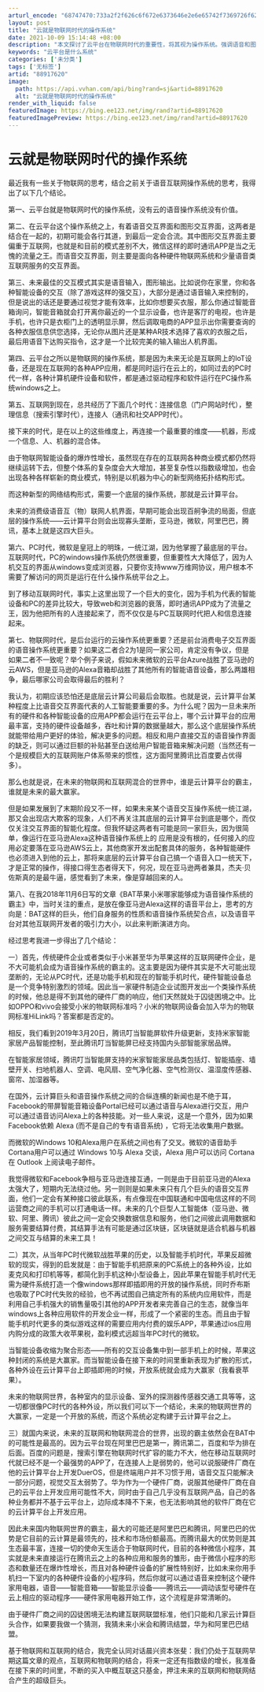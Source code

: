 ```yaml
---
arturl_encode: "68747470:733a2f2f626c6f672e6373646e2e6e65742f7369726f626f74:2f61727469636c652f64657461696c732f3838393137363230"
layout: post
title: "云就是物联网时代的操作系统"
date: 2021-10-09 15:14:48 +08:00
description: "本文探讨了云平台在物联网时代的重要性，将其视为操作系统。强调语音和图形交互界面结合，指出未来最佳交互"
keywords: "云平台是什么系统"
categories: ['未分类']
tags: ['无标签']
artid: "88917620"
image:
  path: https://api.vvhan.com/api/bing?rand=sj&artid=88917620
  alt: "云就是物联网时代的操作系统"
render_with_liquid: false
featuredImage: https://bing.ee123.net/img/rand?artid=88917620
featuredImagePreview: https://bing.ee123.net/img/rand?artid=88917620
---
```


# 云就是物联网时代的操作系统

最近我有一些关于物联网的思考，结合之前关于语音互联网操作系统的思考，我得出了以下几个结论。
  
第一、云平台就是物联网时代的操作系统，没有云的语音操作系统没有价值。
  
第二、在云平台这个操作系统之上，有着语音交互界面和图形交互界面，这两者是结合在一起的，初期可能会各行其道，到最后一定会合流。其中图形交互界面主要偏重于互联网，也就是和目前的模式差别不大，微信这样的即时通讯APP是当之无愧的流量之王。而语音交互界面，则主要是面向各种硬件物联网系统和少量语音类互联网服务的交互界面。
  
第三、未来最佳的交互模式其实是语音输入，图形输出。比如说你在家里，你和各种智能设备的交互（除了游戏这样的强交互），大部分是通过语音输入来控制的，但是说出的话还是要通过视觉才能有效率，比如你想要买衣服，那么你通过智能音箱询问，智能音箱就会打开离你最近的一个显示设备，也许是客厅的电视，也许是手机，也许只是衣柜门上的透明显示屏，然后调取电商的APP显示出你需要查询的各种衣服信息供您选择，无论你从图片还是某种AR技术选择了喜欢的衣服之后，最后用语音下达购买指令，这才是一个比较完美的输入输出人机界面。
  
第四、云平台之所以是物联网的操作系统，那是因为未来无论是互联网上的IoT设备，还是现在互联网的各种APP应用，都是同时运行在云上的，如同过去的PC时代一样，各种计算机硬件设备和软件，都是通过驱动程序和软件运行在PC操作系统windows之上。
  
第五、互联网到现在，总共经历了下面几个时代：连接信息（门户网站时代），整理信息（搜索引擎时代），连接人（通讯和社交APP时代）。
  
接下来的时代，是在以上的这些维度上，再连接一个最重要的维度——机器，形成一个信息、人、机器的混合体。
  
由于物联网智能设备的爆炸性增长，虽然现在存在的互联网各种商业模式都仍然将继续运转下去，但整个体系的复杂度会大大增加，甚至复杂性以指数级增加，也会出现各种各样崭新的商业模式，特别是以机器为中心的新型网络拓扑结构形式。
  
而这种新型的网络结构形式，需要一个底层的操作系统，那就是云计算平台。
  
未来的消费级语音互（物）联网人机界面，早期可能会出现百舸争流的局面，但底层的操作系统——云计算平台则会出现寡头垄断，亚马逊，微软，阿里巴巴，腾讯，基本上就是这四大巨头。
  
第六、PC时代，微软是皇冠上的明珠，一统江湖，因为他掌握了最底层的平台。互联网时代，PC的windows操作系统仍然很重要，但重要性大大降低了，因为人机交互的界面从windows变成浏览器，只要你支持www万维网协议，用户根本不需要了解访问的网页是运行在什么操作系统平台之上。
  
到了移动互联网时代，事实上这里出现了一个巨大的变化，因为手机为代表的智能设备和PC的差异比较大，导致web和浏览器的衰落，即时通讯APP成为了流量之王，因为他把所有的人连接起来了，而不仅仅是与PC互联网时代把人和信息连接起来。
  
第七、物联网时代，是后台运行的云操作系统更重要？还是前台消费电子交互界面的语音操作系统更重要？如果这二者合2为1是同一家公司，肯定没有争议，但是如果二者不一致呢？举个例子来说，假如未来微软的云平台Azure战胜了亚马逊的云AWS，但是亚马逊的Alexa音箱却战胜了其他所有的智能语音设备，那么两雄相争，最后哪家公司会取得最后的胜利？
  
我认为，初期应该恐怕还是底层云计算公司最后会取胜。也就是说，云计算平台某种程度上比语音交互界面代表的人工智能要重要的多。为什么呢？因为一旦未来所有的硬件和各种智能设备的应用APP都会运行在云平台上，哪个云计算平台的应用最丰富，支持的硬件设备越多，吞吐和计算的数据量越大，那么这个底层操作系统就能带给用户更好的体验，解决更多的问题。相反和用户直接交互的语音操作界面的缺乏，则可以通过巨额的补贴甚至白送给用户智能音箱来解决问题（当然还有一个是规模巨大的互联网账户体系带来的惯性，这方面阿里腾讯比百度要占优得多）。
  
那么也就是说，在未来的物联网和互联网混合的世界中，谁是云计算平台的霸主，谁就是未来的最大赢家。
  
但是如果发展到了末期阶段又不一样，如果未来某个语音交互操作系统一统江湖，那又会出现店大欺客的现象，人们不再关注其底层的云计算平台到底是哪个，而仅仅关注交互界面的智能化程度。但我怀疑这两者有可能是同一家巨头，因为很简单，像运行在亚马逊Alexa这种语音操作系统上的 应用是没有根的，任何接入的应用必定要落在亚马逊AWS云上，其他商家开发出配套具体的服务，各种智能硬件也必须进入到他的云上，那将来底层的云计算平台自己搞一个语音入口一统天下，才是正常的操作，得接口得生态者得天下，何况，现在亚马逊两者兼具，杰夫·贝佐斯真的是最牛逼，感觉看到了未来，像是穿越回来的人。
  
第八、在我2018年11月6日写的文章《BAT苹果小米哪家能够成为语音操作系统的霸主》中，当时关注的重点，是放在像亚马逊Alexa这样的语音平台上，思考的方向是：BAT这样的巨头，他们自身服务的性质和语音操作系统契合点，以及语音平台对其他互联网开发者的吸引力大小，以此来判断演进方向。
  
经过思考我进一步得出了几个结论：
  
一）首先，传统硬件企业或者类似于小米甚至华为苹果这样的互联网硬件企业，是不大可能机会成为语音操作系统的霸主的。这主要是因为硬件其实是不大可能出现垄断的，无论从PC时代，还是功能手机和现在的智能手机时代，硬件智能设备总是一个竞争特别激烈的领域。因此当一家硬件制造企业试图开发出一个类操作系统的时候，他总是得不到其他的硬件厂商的响应，他们天然就处于囚徒困境之中。比如OPPO和vivo会接受小米的物联网标准吗？小米的物联网设备会加入华为的物联网标准HiLink吗？答案都是否定的。
  
相反，我们看到2019年3月20日，腾讯叮当智能屏软件升级更新，支持米家智能家居产品智能控制，至此腾讯叮当智能屏已经支持国内头部智能家居品牌。
  
在智能家居领域，腾讯叮当智能屏支持的米家智能家居品类包括灯、智能插座、墙壁开关、扫地机器人、空调、电风扇、空气净化器、空气检测仪、温湿度传感器、窗帘、加湿器等。

在国外，云计算巨头和语音操作系统之间的合纵连横的新闻也是不绝于耳，Facebook的带屏智能音箱设备Portal已经可以通过语音与Alexa进行交互，用户可以通过语音访问Alexa上的各种技能。对一些人来说，这是一个意外，因为如果Facebook依赖 Alexa (而不是自己的专有语音系统) ，它将无法收集用户数据。
  
而微软的Windows 10和Alexa用户在系统之间也有了交叉。微软的语音助手Cortana用户可以通过 Windows 10与 Alexa 交谈，Alexa 用户可以访问 Cortana 在 Outlook 上阅读电子邮件。
  
我觉得微软和Facebook争相与亚马逊连接互通，一则是由于目前亚马逊的Alexa太强大了，短期内无法绕过他。另一则则是如果未来只有几个巨头的语音交互界面，他们一定会有某种接口彼此联系，有点像现在中国联通和中国电信这样的不同运营商之间的手机可以打通电话一样。未来的几个巨型人工智能体（亚马逊、微软、阿里、腾讯）彼此之间一定会交换数据信息和服务，他们之间彼此调用数据和服务需要结算付费，其结算手法有可能是通过区块链，区块链就是适合机器与机器之间交互与结算的未来工具！
  
二）其次，从当年PC时代微软战胜苹果的历史，以及智能手机时代，苹果反超微软的现实，得到的启发就是：由于智能手机把原来的PC系统上的各种外设，比如麦克风和打印机等等，都简化到手机这种小型设备上，因此苹果在智能手机时代无需为硬件系统打造一个像windows那样即插即用的开放的操作系统，同时乔布斯也吸取了PC时代失败的经验，也不再试图自己搞定所有的系统内应用软件，而是利用自己手机强大的销售量吸引其他的APP开发者来完善自己的生态，就像当年windows上各种应用软件的开发企业一样，形成了一个紧密的生态。而且由于智能手机时代更多的类似游戏这样的需要应用内付费的娱乐APP，苹果通过ios应用内购分成的政策大收苹果税，盈利模式远超当年PC时代的微软。
  
当智能设备收缩为聚合形态——所有的交互设备集中到一部手机上的时候，苹果这种封闭的系统是大赢家。而当智能设备在接下来的时间里重新表现为扩散的形式，各种外设在云计算平台上即插即用的时候，开放系统就会成为大赢家（我看衰苹果）。
  
未来的物联网世界，各种室内的显示设备、室外的探测器传感器交通工具等等，这一切都很像PC时代的各种外设，所以我们可以下一个结论，未来的物联网世界的大赢家，一定是一个开放的系统，而这个系统必定构建于云计算平台之上。

三）就国内来说，未来的互联网和物联网混合的世界，出现的霸主依然会在BAT中的可能性是最高的。因为云平台现在阿里巴巴是第一，腾讯第二，百度和华为排在后面。百度的问题是，搜索引擎在物联网时代扩容的能力不大，他在移动互联网时代就已经不是一个最强势的APP了，在连接人上是弱势的，他可以说服硬件厂商在他的云计算平台上开发DuerOS，但是终端用户并不习惯于用，语音交互只能解决一部分问题，视觉交互太弱势了。华为作为一个硬件厂商，说服其他硬件厂商在自己的云平台上开发应用可能性不大，同时由于自己几乎没有互联网产品，自己的各种业务都并不基于云平台上，边际成本降不下来，也无法影响其他的软件厂商在它的云计算平台上开发应用。
  
因此未来国内物联网世界的霸主，最大的可能还是阿里巴巴和腾讯，阿里巴巴的优势是它目前的云计算是最领先的，技术和市场份额最高。而腾讯最大的优势则是其生态最丰富，连接一切的使命天生适合于物联网时代，目前的各种微信小程序，其实就是未来直接运行在腾讯云之上的各种应用和服务的雏形，由于微信小程序的形态和数量还在爆炸性增长，而且对各种硬件设备的扩展性特别好，比如未来你用手机扫一下室内的各种硬件设备的小程序码，然后你就可以通过语音来控制这个硬件家用电器，语音——智能音箱——智能显示设备——腾讯云——调动该型号硬件在云上相应的驱动程序——硬件家用电器开始工作，这个流程是非常清晰的。
  
由于硬件厂商之间的囚徒困境无法构建互联网联盟标准，他们只能和几家云计算巨头合作，如果要我做一个猜测，我猜未来小米会和腾讯结盟，华为和阿里巴巴结盟。
  
基于物联网和互联网的结合，我完全认同对话晨兴资本张斐：我们仍处于互联网早期这篇文章的观点，互联网和物联网的结合，将来一定还有指数级的增长，我准备在接下来的时间里，不断的买入中概互联这只基金，押注未来的互联网和物联网结合产生的超级巨头。